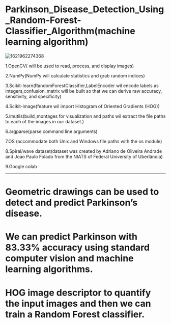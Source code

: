 # Parkinson_Disease_Detection_Using_Random-Forest-Classifier_Algorithm(machine learning algorithm)

![1621962274368](https://github.com/user-attachments/assets/2d461623-d3c5-46fe-b60c-427fde9c8f33)

  1.OpenCV( will be used to read, process, and display images)
 
  2.NumPy(NumPy will calculate statistics and grab random indices)
  
  3.Scikit-learn(RandomForestClassifier,LabelEncoder wil encode labels as integers,confusion_matrix will be built 
                 so that we can derive raw accuracy, sensitivity, and specificity)
  
  4.Scikit-image(feature wil import Histogram of Oriented Gradients (HOG))
  
  5.imutils(build_montages for visualization and paths wil extract the file paths to each of the images in our dataset.)
  
  6.argparse(parse command line arguments)
  
  7.OS (accommodate both Unix and Windows file paths with the os module)
  
  8.Spiral/wave dataset(dataset  was created by Adriano de Oliveira Andrade and Joao Paulo Folado from the NIATS of Federal University of Uberlândia)
  
  9.Google colab
  
  ----------------------------------------------------------------------------------------------------------------------------------------------------------------------
  
   # Geometric drawings can be used to detect and predict Parkinson’s disease.
   # We can predict Parkinson with 83.33% accuracy using standard computer vision and machine learning algorithms.
   # HOG image descriptor to quantify the input images and then we can train a Random Forest classifier.
